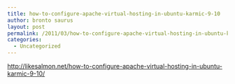 ```yaml
---
title: how-to-configure-apache-virtual-hosting-in-ubuntu-karmic-9-10
author: bronto saurus
layout: post
permalink: /2011/03/how-to-configure-apache-virtual-hosting-in-ubuntu-karmic-9-10/
categories:
  - Uncategorized
---
```

<http://likesalmon.net/how-to-configure-apache-virtual-hosting-in-ubuntu-karmic-9-10/>